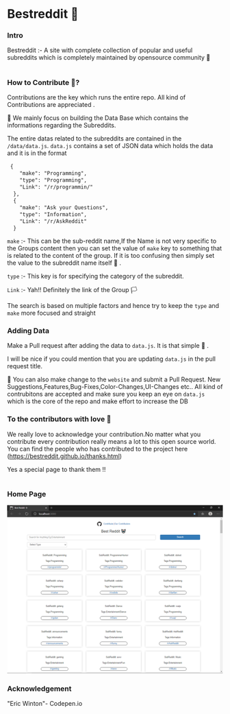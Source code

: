 # Bestreddit 🤖

### Intro 
Bestreddit :- A site with complete collection of popular and useful subreddits which is completely maintained by opensource community 🚪

#
### How to Contribute 🤝?
 Contributions are the key which runs the entire repo. All kind of Contributions are appreciated  .    
 
📝 We mainly focus on building the Data Base which contains the informations regarding the Subreddits.  

The entire datas related to the subreddits are contained in the `/data/data.js`.
`data.js` contains a set of JSON data which holds the data and it is in the format 
```
 {
    "make": "Programming",
    "type": "Programming",
    "Link": "/r/programmin/"
  },
  {
    "make": "Ask your Questions",
    "type": "Information",
    "Link": "/r/AskReddit"
  }
  ```
  `make` :- This can be the sub-reddit name,If the Name is not very specific to the Groups content then you can set the value of `make` key to something that is related to the content of the group.
  If it is too confusing then simply set the value to the subreddit name itself 🍻 . 
  
  `type` :- This key is for specifying the category of the subreddit.  
  
  `Link` :- Yah!! Definitely the link of the Group 🏳   
  
 The search is based on multiple factors and hence try to keep the `type` and `make` more focused and straight
 
 ### Adding Data
 Make a Pull request after adding the data to `data.js`. It is that simple 🤗 .
 
 I will be nice if you could mention that you are updating `data.js` in the pull request title.
 
 🎇 You can also make change to the `website` and submit a Pull Request. New Suggestions,Features,Bug-Fixes,Color-Changes,UI-Changes etc.. All kind of contrubitons are accepted
 and make sure you keep an eye on `data.js` which is the core of the repo and make effort to increase the DB
 
 ### To the contributors with love 💓
 We really love to acknowledge your contribution.No matter what you contribute every contribution really means a lot to this open source world.
 You can find the people who has contributed to the project here (https://bestreddit.github.io/thanks.html)  
 

 Yes a special page to thank them !!

#

### Home Page
![BestReddit](https://github.com/bestreddit/bestreddit-asset/blob/main/bestreddit.PNG)

### Acknowledgement
"Eric Winton"- Codepen.io
